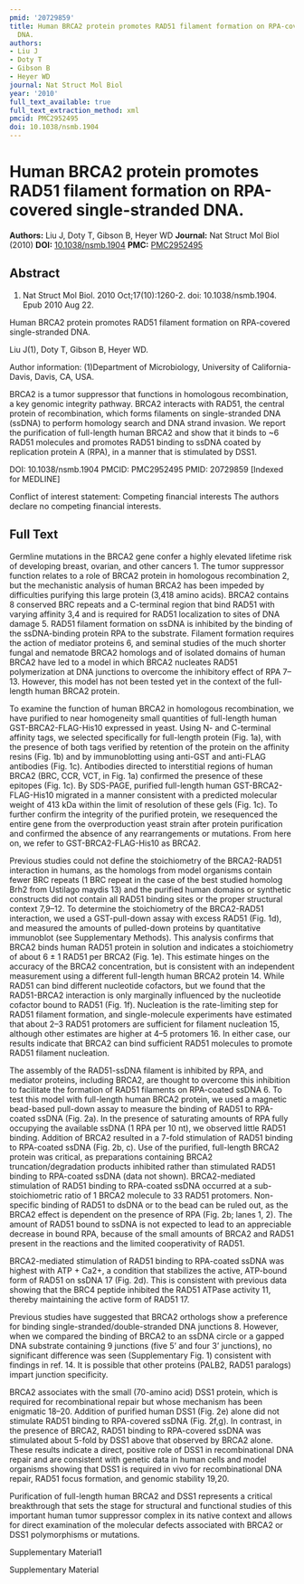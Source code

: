```yaml
---
pmid: '20729859'
title: Human BRCA2 protein promotes RAD51 filament formation on RPA-covered single-stranded
  DNA.
authors:
- Liu J
- Doty T
- Gibson B
- Heyer WD
journal: Nat Struct Mol Biol
year: '2010'
full_text_available: true
full_text_extraction_method: xml
pmcid: PMC2952495
doi: 10.1038/nsmb.1904
---
```


# Human BRCA2 protein promotes RAD51 filament formation on RPA-covered single-stranded DNA.
**Authors:** Liu J, Doty T, Gibson B, Heyer WD
**Journal:** Nat Struct Mol Biol (2010)
**DOI:** [10.1038/nsmb.1904](https://doi.org/10.1038/nsmb.1904)
**PMC:** [PMC2952495](https://www.ncbi.nlm.nih.gov/pmc/articles/PMC2952495/)

## Abstract

1. Nat Struct Mol Biol. 2010 Oct;17(10):1260-2. doi: 10.1038/nsmb.1904. Epub 2010
 Aug 22.

Human BRCA2 protein promotes RAD51 filament formation on RPA-covered 
single-stranded DNA.

Liu J(1), Doty T, Gibson B, Heyer WD.

Author information:
(1)Department of Microbiology, University of California-Davis, Davis, CA, USA.

BRCA2 is a tumor suppressor that functions in homologous recombination, a key 
genomic integrity pathway. BRCA2 interacts with RAD51, the central protein of 
recombination, which forms filaments on single-stranded DNA (ssDNA) to perform 
homology search and DNA strand invasion. We report the purification of 
full-length human BRCA2 and show that it binds to ~6 RAD51 molecules and 
promotes RAD51 binding to ssDNA coated by replication protein A (RPA), in a 
manner that is stimulated by DSS1.

DOI: 10.1038/nsmb.1904
PMCID: PMC2952495
PMID: 20729859 [Indexed for MEDLINE]

Conflict of interest statement: Competing financial interests The authors 
declare no competing financial interests.

## Full Text

Germline mutations in the BRCA2 gene confer a highly elevated lifetime risk of developing breast, ovarian, and other cancers 1. The tumor suppressor function relates to a role of BRCA2 protein in homologous recombination 2, but the mechanistic analysis of human BRCA2 has been impeded by difficulties purifying this large protein (3,418 amino acids). BRCA2 contains 8 conserved BRC repeats and a C-terminal region that bind RAD51 with varying affinity 3,4 and is required for RAD51 localization to sites of DNA damage 5. RAD51 filament formation on ssDNA is inhibited by the binding of the ssDNA-binding protein RPA to the substrate. Filament formation requires the action of mediator proteins 6, and seminal studies of the much shorter fungal and nematode BRCA2 homologs and of isolated domains of human BRCA2 have led to a model in which BRCA2 nucleates RAD51 polymerization at DNA junctions to overcome the inhibitory effect of RPA 7–13. However, this model has not been tested yet in the context of the full-length human BRCA2 protein.

To examine the function of human BRCA2 in homologous recombination, we have purified to near homogeneity small quantities of full-length human GST-BRCA2-FLAG-His10 expressed in yeast. Using N- and C-terminal affinity tags, we selected specifically for full-length protein (Fig. 1a), with the presence of both tags verified by retention of the protein on the affinity resins (Fig. 1b) and by immunoblotting using anti-GST and anti-FLAG antibodies (Fig. 1c). Antibodies directed to interstitial regions of human BRCA2 (BRC, CCR, VCT, in Fig. 1a) confirmed the presence of these epitopes (Fig. 1c). By SDS-PAGE, purified full-length human GST-BRCA2-FLAG-His10 migrated in a manner consistent with a predicted molecular weight of 413 kDa within the limit of resolution of these gels (Fig. 1c). To further confirm the integrity of the purified protein, we resequenced the entire gene from the overproduction yeast strain after protein purification and confirmed the absence of any rearrangements or mutations. From here on, we refer to GST-BRCA2-FLAG-His10 as BRCA2.

Previous studies could not define the stoichiometry of the BRCA2-RAD51 interaction in humans, as the homologs from model organisms contain fewer BRC repeats (1 BRC repeat in the case of the best studied homolog Brh2 from Ustilago maydis
13) and the purified human domains or synthetic constructs did not contain all RAD51 binding sites or the proper structural context 7,9–12. To determine the stoichiometry of the BRCA2-RAD51 interaction, we used a GST-pull-down assay with excess RAD51 (Fig. 1d), and measured the amounts of pulled-down proteins by quantitative immunoblot (see Supplementary Methods). This analysis confirms that BRCA2 binds human RAD51 protein in solution and indicates a stoichiometry of about 6 ± 1 RAD51 per BRCA2 (Fig. 1e). This estimate hinges on the accuracy of the BRCA2 concentration, but is consistent with an independent measurement using a different full-length human BRCA2 protein 14. While RAD51 can bind different nucleotide cofactors, but we found that the RAD51-BRCA2 interaction is only marginally influenced by the nucleotide cofactor bound to RAD51 (Fig. 1f). Nucleation is the rate-limiting step for RAD51 filament formation, and single-molecule experiments have estimated that about 2–3 RAD51 protomers are sufficient for filament nucleation 15, although other estimates are higher at 4–5 protomers 16. In either case, our results indicate that BRCA2 can bind sufficient RAD51 molecules to promote RAD51 filament nucleation.

The assembly of the RAD51-ssDNA filament is inhibited by RPA, and mediator proteins, including BRCA2, are thought to overcome this inhibition to facilitate the formation of RAD51 filaments on RPA-coated ssDNA 6. To test this model with full-length human BRCA2 protein, we used a magnetic bead-based pull-down assay to measure the binding of RAD51 to RPA-coated ssDNA (Fig. 2a). In the presence of saturating amounts of RPA fully occupying the available ssDNA (1 RPA per 10 nt), we observed little RAD51 binding. Addition of BRCA2 resulted in a 7-fold stimulation of RAD51 binding to RPA-coated ssDNA (Fig. 2b, c). Use of the purified, full-length BRCA2 protein was critical, as preparations containing BRCA2 truncation/degradation products inhibited rather than stimulated RAD51 binding to RPA-coated ssDNA (data not shown). BRCA2-mediated stimulation of RAD51 binding to RPA-coated ssDNA occurred at a sub-stoichiometric ratio of 1 BRCA2 molecule to 33 RAD51 protomers. Non-specific binding of RAD51 to dsDNA or to the bead can be ruled out, as the BRCA2 effect is dependent on the presence of RPA (Fig. 2b; lanes 1, 2). The amount of RAD51 bound to ssDNA is not expected to lead to an appreciable decrease in bound RPA, because of the small amounts of BRCA2 and RAD51 present in the reactions and the limited cooperativity of RAD51.

BRCA2-mediated stimulation of RAD51 binding to RPA-coated ssDNA was highest with ATP + Ca2+, a condition that stabilizes the active, ATP-bound form of RAD51 on ssDNA 17 (Fig. 2d). This is consistent with previous data showing that the BRC4 peptide inhibited the RAD51 ATPase activity 11, thereby maintaining the active form of RAD51 17.

Previous studies have suggested that BRCA2 orthologs show a preference for binding single-stranded/double-stranded DNA junctions 8. However, when we compared the binding of BRCA2 to an ssDNA circle or a gapped DNA substrate containing 9 junctions (five 5’ and four 3’ junctions), no significant difference was seen (Supplementary Fig. 1) consistent with findings in ref. 14. It is possible that other proteins (PALB2, RAD51 paralogs) impart junction specificity.

BRCA2 associates with the small (70-amino acid) DSS1 protein, which is required for recombinational repair but whose mechanism has been enigmatic 18–20. Addition of purified human DSS1 (Fig. 2e) alone did not stimulate RAD51 binding to RPA-covered ssDNA (Fig. 2f,g). In contrast, in the presence of BRCA2, RAD51 binding to RPA-covered ssDNA was stimulated about 5-fold by DSS1 above that observed by BRCA2 alone. These results indicate a direct, positive role of DSS1 in recombinational DNA repair and are consistent with genetic data in human cells and model organisms showing that DSS1 is required in vivo for recombinational DNA repair, RAD51 focus formation, and genomic stability 19,20.

Purification of full-length human BRCA2 and DSS1 represents a critical breakthrough that sets the stage for structural and functional studies of this important human tumor suppressor complex in its native context and allows for direct examination of the molecular defects associated with BRCA2 or DSS1 polymorphisms or mutations.

Supplementary Material1

Supplementary Material
